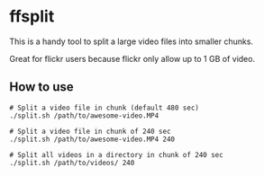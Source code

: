 # ffsplit

This is a handy tool to split a large video files into smaller chunks.

Great for flickr users because flickr only allow up to 1 GB of video.


## How to use

    # Split a video file in chunk (default 480 sec)
    ./split.sh /path/to/awesome-video.MP4

    # Split a video file in chunk of 240 sec
    ./split.sh /path/to/awesome-video.MP4 240

    # Split all videos in a directory in chunk of 240 sec
    ./split.sh /path/to/videos/ 240
